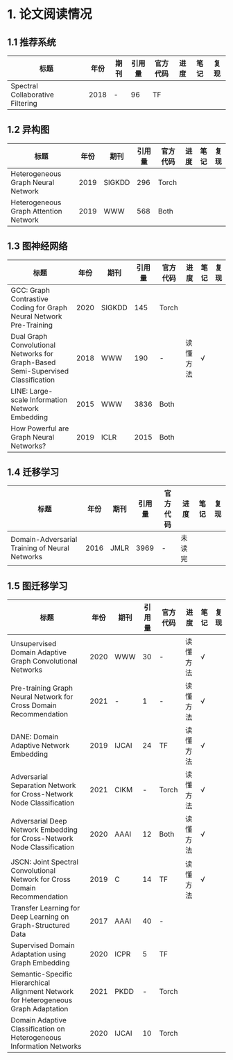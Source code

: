 # 1. 论文阅读情况

## 1.1 推荐系统

| 标题                             | 年份 | 期刊 | 引用量 | 官方代码 | 进度 | 笔记 | 复现 |
| -------------------------------- | ---- | ---- | ------ | -------- | ---- | ---- | ---- |
| Spectral Collaborative Filtering | 2018 | -    | 96     | TF       |      |      |      |



## 1.2 异构图

| 标题                                  | 年份 | 期刊   | 引用量 | 官方代码 | 进度 | 笔记 | 复现 |
| ------------------------------------- | ---- | ------ | ------ | -------- | ---- | ---- | ---- |
| Heterogeneous Graph Neural Network    | 2019 | SIGKDD | 296    | Torch    |      |      |      |
| Heterogeneous Graph Attention Network | 2019 | WWW    | 568    | Both     |      |      |      |



## 1.3 图神经网络

| 标题                                                         | 年份 | 期刊   | 引用量 | 官方代码 | 进度     | 笔记 | 复现 |
| ------------------------------------------------------------ | ---- | ------ | ------ | -------- | -------- | ---- | ---- |
| GCC: Graph Contrastive Coding for Graph Neural Network Pre-Training | 2020 | SIGKDD | 145    | Torch    |          |      |      |
| Dual Graph Convolutional Networks for Graph-Based Semi-Supervised Classification | 2018 | WWW    | 190    | -        | 读懂方法 | √    |      |
| LINE: Large-scale Information Network Embedding              | 2015 | WWW    | 3836   | Both     |          |      |      |
| How Powerful are Graph Neural Networks?                      | 2019 | ICLR   | 2015   | Both     |          |      |      |



## 1.4 迁移学习

| 标题                                           | 年份 | 期刊 | 引用量 | 官方代码 | 进度   | 笔记 | 复现 |
| ---------------------------------------------- | ---- | ---- | ------ | -------- | ------ | ---- | ---- |
| Domain-Adversarial Training of Neural Networks | 2016 | JMLR | 3969   | -        | 未读完 |      |      |



## 1.5 图迁移学习

| 标题                                                         | 年份 | 期刊  | 引用量 | 官方代码 | 进度     | 笔记 | 复现 |
| ------------------------------------------------------------ | ---- | ----- | ------ | -------- | -------- | ---- | ---- |
| Unsupervised Domain Adaptive Graph Convolutional Networks    | 2020 | WWW   | 30     | -        | 读懂方法 | √    |      |
| Pre-training Graph Neural Network for Cross Domain Recommendation | 2021 | -     | 1      | -        | 读懂方法 | √    |      |
| DANE: Domain Adaptive Network Embedding                      | 2019 | IJCAI | 24     | TF       | 读懂方法 | √    |      |
| Adversarial Separation Network for Cross-Network Node Classification | 2021 | CIKM  | -      | Torch    | 读懂方法 | √    |      |
| Adversarial Deep Network Embedding for Cross-Network Node Classification | 2020 | AAAI  | 12     | Both     | 读懂方法 | √    |      |
| JSCN: Joint Spectral Convolutional Network for Cross Domain Recommendation | 2019 | C     | 14     | TF       | 读懂方法 | √    |      |
| Transfer Learning for Deep Learning on Graph-Structured Data | 2017 | AAAI  | 40     | -        |          |      |      |
| Supervised Domain Adaptation using Graph Embedding           | 2020 | ICPR  | 5      | TF       |          |      |      |
| Semantic-Specific Hierarchical Alignment Network for Heterogeneous Graph Adaptation | 2021 | PKDD  | -      | Torch    |          |      |      |
| Domain Adaptive Classification on Heterogeneous Information Networks | 2020 | IJCAI | 10     | Torch    |          |      |      |
